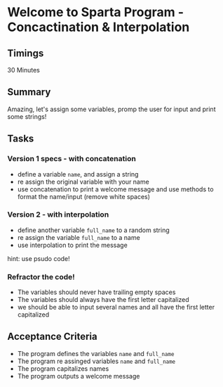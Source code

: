 # Welcome to Sparta Program - Concactination & Interpolation

## Timings

30 Minutes

## Summary

Amazing, let's assign some variables, promp the user for input and print some strings!

## Tasks

### Version 1 specs - with concatenation

* define a variable `name`, and assign a string
* re assign the original variable with your name
* use concatenation to print a welcome message and use methods to format the name/input (remove white spaces)

### Version 2 - with interpolation

* define another variable `full_name` to a random string
* re assign the variable `full_name` to a name
* use interpolation to print the message

hint: use psudo code!

### Refractor the code!

* The variables should never have trailing empty spaces
* The variables should always have the first letter capitalized
* we should be able to input several names and all have the first letter capitalized

## Acceptance Criteria

* The program defines the variables `name` and `full_name`
* The program re assinged variables `name` and `full_name`
* The program capitalizes names
* The program outputs a welcome message


